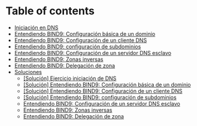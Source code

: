 # Table of contents

* [Iniciación en DNS](README.md)
* [Entendiendo BIND9: Configuración básica de un dominio](ejer02.md)
* [Entendiendo BIND9: Configuración de un cliente DNS](ejer03.md)
* [Entendiendo BIND9: configuración de subdominios](ejer04.md)
* [Entendiendo BIND9: Configuración de un servidor DNS esclavo](ejer05.md)
* [Entendiendo BIND9: Zonas inversas](ejer06.md)
* [Entendiendo BIND9: Delegación de zona](ejer07.md)
* [Soluciones](soluciones/README.md)
  * [\[Solución\] Ejercicio iniciación de DNS](Soluciones/ejer01\_resolve.md)
  * [\[Solución\] Entendiendo BIND9: Configuración básica de un dominio](soluciones/ejer02\_resolve.md)
  * [\[Solución\] Entendiendo BIND9: Configuración de un cliente DNS](soluciones/ejer03\_resolve.md)
  * [\[Solución\] Entendiendo BIND9: configuración de subdominios](soluciones/ejer04\_resolve.md)
  * [Entendiendo BIND9: Configuración de un servidor DNS esclavo](soluciones/ejer05\_resolve.md)
  * [Entendiendo BIND9: Zonas inversas](soluciones/ejer06\_resolve.md)
  * [Entendiendo BIND9: Delegación de zona](soluciones/ejer07\_resolve.md)
